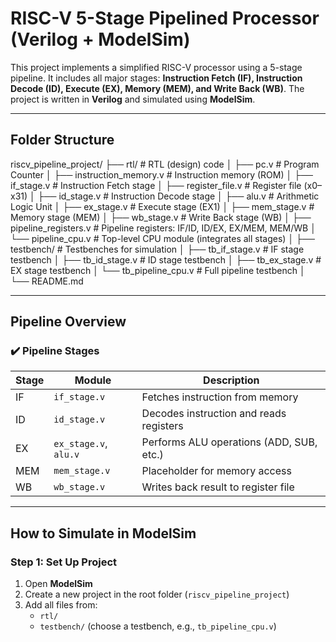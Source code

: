 #  RISC-V 5-Stage Pipelined Processor (Verilog + ModelSim)

This project implements a simplified RISC-V processor using a 5-stage pipeline. It includes all major stages: **Instruction Fetch (IF), Instruction Decode (ID), Execute (EX), Memory (MEM), and Write Back (WB)**. The project is written in **Verilog** and simulated using **ModelSim**.

---

##  Folder Structure

riscv_pipeline_project/
├── rtl/                        # RTL (design) code
│   ├── pc.v                    # Program Counter
│   ├── instruction_memory.v   # Instruction memory (ROM)
│   ├── if_stage.v             # Instruction Fetch stage
│   ├── register_file.v        # Register file (x0–x31)
│   ├── id_stage.v             # Instruction Decode stage
│   ├── alu.v                  # Arithmetic Logic Unit
│   ├── ex_stage.v             # Execute stage (EX1)
│   ├── mem_stage.v            # Memory stage (MEM)
│   ├── wb_stage.v             # Write Back stage (WB)
│   ├── pipeline_registers.v   # Pipeline registers: IF/ID, ID/EX, EX/MEM, MEM/WB
│   └── pipeline_cpu.v         # Top-level CPU module (integrates all stages)
│
├── testbench/                 # Testbenches for simulation
│   ├── tb_if_stage.v          # IF stage testbench
│   ├── tb_id_stage.v          # ID stage testbench
│   ├── tb_ex_stage.v          # EX stage testbench
│   └── tb_pipeline_cpu.v      # Full pipeline testbench
│
└── README.md

---

##  Pipeline Overview

### ✔️ Pipeline Stages

| Stage | Module                | Description                            |
|-------|-----------------------|----------------------------------------|
| IF    | `if_stage.v`          | Fetches instruction from memory        |
| ID    | `id_stage.v`          | Decodes instruction and reads registers|
| EX    | `ex_stage.v`, `alu.v` | Performs ALU operations (ADD, SUB, etc.)|
| MEM   | `mem_stage.v`         | Placeholder for memory access          |
| WB    | `wb_stage.v`          | Writes back result to register file    |

---

##  How to Simulate in ModelSim

###  Step 1: Set Up Project

1. Open **ModelSim**
2. Create a new project in the root folder (`riscv_pipeline_project`)
3. Add all files from:
   - `rtl/`
   - `testbench/` (choose a testbench, e.g., `tb_pipeline_cpu.v`)
